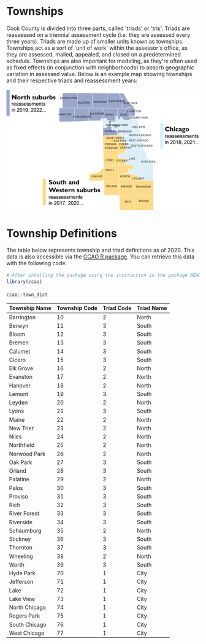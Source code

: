 # Townships

Cook County is divided into three parts, called 'triads' or 'tris'. Triads are reassessed on a triennial assessment cycle (i.e. they are assessed every three years). Triads are made up of smaller units known as townships. Townships act as a sort of 'unit of work' within the assessor's office, as they are assessed, mailed, appealed, and closed on a predetermined schedule. Townships are also important for modeling, as they're often used as fixed effects (in conjunction with neighborhoods) to absorb geographic variation in assessed value. Below is an example map showing townships and their respective triads and reassessment years:

![](townships-map.png)

# Township Definitions

The table below represents township and triad definitions as of 2020. This data is also accessible via the [CCAO R package](https://gitlab.com/ccao-data-science---modeling/packages/ccao). You can retrieve this data with the following code:

```r
# After intalling the package using the instruction in the package README, load the ccao library
library(ccao)

ccao::town_dict
```

|Township Name|Township Code|Triad Code|Triad Name|
|-------------|-------------|----------|----------|
|Barrington   |10           |2         |North     |
|Berwyn       |11           |3         |South     |
|Bloom        |12           |3         |South     |
|Bremen       |13           |3         |South     |
|Calumet      |14           |3         |South     |
|Cicero       |15           |3         |South     |
|Elk Grove    |16           |2         |North     |
|Evanston     |17           |2         |North     |
|Hanover      |18           |2         |North     |
|Lemont       |19           |3         |South     |
|Leyden       |20           |2         |North     |
|Lyons        |21           |3         |South     |
|Maine        |22           |2         |North     |
|New Trier    |23           |2         |North     |
|Niles        |24           |2         |North     |
|Northfield   |25           |2         |North     |
|Norwood Park |26           |2         |North     |
|Oak Park     |27           |3         |South     |
|Orland       |28           |3         |South     |
|Palatine     |29           |2         |North     |
|Palos        |30           |3         |South     |
|Proviso      |31           |3         |South     |
|Rich         |32           |3         |South     |
|River Forest |33           |3         |South     |
|Riverside    |34           |3         |South     |
|Schaumburg   |35           |2         |North     |
|Stickney     |36           |3         |South     |
|Thornton     |37           |3         |South     |
|Wheeling     |38           |2         |North     |
|Worth        |39           |3         |South     |
|Hyde Park    |70           |1         |City      |
|Jefferson    |71           |1         |City      |
|Lake         |72           |1         |City      |
|Lake View    |73           |1         |City      |
|North Chicago|74           |1         |City      |
|Rogers Park  |75           |1         |City      |
|South Chicago|76           |1         |City      |
|West Chicago |77           |1         |City      |

